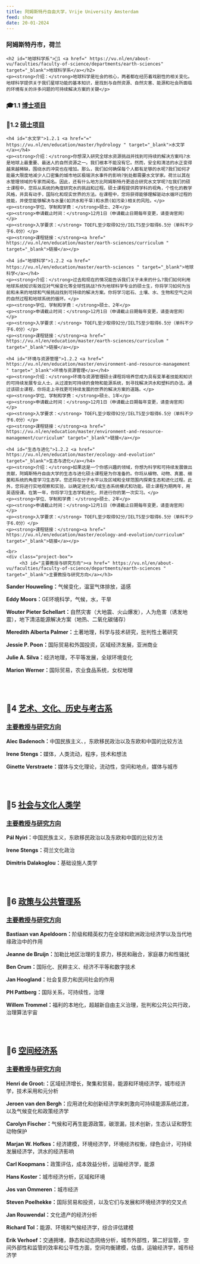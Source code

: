 ```yaml
---
title: 阿姆斯特丹自由大学，Vrije University Amsterdam
feed: show
date: 20-01-2024
---
```


<html lang="zh">
<head>
    <meta charset="UTF-8">
    <title>阿姆斯特丹自由大学，Vrije University Amsterdam</title>
    <link rel="stylesheet" href="/assets/css/CSS.css">
</head>
<body>
    <h3>阿姆斯特丹市，荷兰</h3>

    <h2 id="地球科学系">🏫1 <a href=" https://vu.nl/en/about-vu/faculties/faculty-of-science/departments/earth-sciences" target="_blank">地球科学系</a></h2>
    <p><strong>介绍：</strong>地球科学是社会的核心，两者都在经历着戏剧性的相关变化。地球科学提供关于我们星球功能的基本知识，是找到与自然资源、自然灾害、能源和社会所面临的环境有关的许多问题的可持续解决方案的关键</p>

<h3 id="博士项目">🎓1.1 <a href=" https://vu.nl/en/research/more-about/funding-opportunities#" target="_blank">博士项目</a></h3>

<h3 id="硕士项目">📖1.2 <a href=" https://vu.nl/en/education/master/programmes" target="_blank">硕士项目</a></h3>

    <h4 id="水文学">1.2.1 <a href="=" https://vu.nl/en/education/master/hydrology " target="_blank">水文学</a></h4>
    <p><strong>介绍：</strong>你想深入研究全球水资源挑战并找到可持续的解决方案吗?水是地球上最重要、最迷人的自然资源之一。我们根本不能没有它。然而，安全和清洁的水正变得越来越稀缺，围绕水的冲突也在增加。那么，我们如何确保每个人都有足够的水呢?我们如何才能最大限度地减少人口密集的城市地区极端洪水事件的影响?到处都需要水文学家。荷兰以其在水管理领域的专家而闻名。因此，还有什么地方比阿姆斯特丹更适合研究水文学呢?在我们的硕士课程中，您将从系统的角度研究水的挑战和过程。硕士课程提供跨学科的视角，个性化的教学风格，并具有动手，国际化和现实世界的方法。在课程中，您将获得能够理解驱动水循环过程的技能，并使您能够解决与水量(如洪水和干旱)和水质(如污染)相关的风险。</p>
    <p><strong>学位、学制和学费：</strong>硕士、2年</p>
    <p><strong>申请截止时间：</strong>12月1日（申请截止日期每年变更，请查询官网）</p>
    <p><strong>入学要求：</strong> TOEFL至少取得92分/IELTS至少取得6.5分（单科不少于6.0分）</p>
    <p><strong>课程链接：</strong><a href=" https://vu.nl/en/education/master/earth-sciences/curriculum " target="_blank">链接</a></p>

    <h4 id="地球科学">1.2.2 <a href=" https://vu.nl/en/education/master/earth-sciences " target="_blank">地球科学</a></h4>
    <p><strong>介绍：</strong>过去和现在的情况能告诉我们关于未来的什么?我们如何利用地球系统知识有效应对气候变化等全球性挑战?作为地球科学专业的硕士生，你将学习如何为当前和未来的地球和气候挑战找到可持续的解决方案。你将学习岩石、土壤、水、生物和空气之间的自然过程和地球系统的循环。</p>
    <p><strong>学位、学制和学费：</strong>硕士、2年</p>
    <p><strong>申请截止时间：</strong>12月1日（申请截止日期每年变更，请查询官网）</p>
    <p><strong>入学要求：</strong> TOEFL至少取得92分/IELTS至少取得6.5分（单科不少于6.0分）</p>
    <p><strong>课程链接：</strong><a href=" https://vu.nl/en/education/master/earth-sciences/curriculum " target="_blank">链接</a></p>

    <h4 id="环境与资源管理">1.2.2 <a href=" https://vu.nl/en/education/master/environment-and-resource-management " target="_blank">环境与资源管理</a></h4>
    <p><strong>介绍：</strong>环境与资源管理硕士课程将培养您成为具有变革者技能和知识的可持续发展专业人士。从过渡到可持续的食物和能源系统，到寻找解决洪水和塑料的办法。通过该硕士课程，你将走上寻找更可持续发展的世界的解决方案的道路。</p>
    <p><strong>学位、学制和学费：</strong>硕士、1年</p>
    <p><strong>申请截止时间：</strong>12月1日（申请截止日期每年变更，请查询官网）</p>
    <p><strong>入学要求：</strong> TOEFL至少取得92分/IELTS至少取得6.5分（单科不少于6.0分）</p>
    <p><strong>课程链接：</strong><a href=" https://vu.nl/en/education/master/environment-and-resource-management/curriculum" target="_blank">链接</a></p>

    <h4 id="生态与进化">1.2.2 <a href=" https://vu.nl/en/education/master/ecology-and-evolution" target="_blank">生态与进化</a></h4>
    <p><strong>介绍：</strong>如果这是一个你感兴趣的领域，你想为科学和可持续发展做出贡献，阿姆斯特丹自由大学的生态与进化硕士课程是为你准备的。你将从植物、动物、真菌、细菌和系统的角度学习生态学。您还将在分子水平以及区域和全球范围内探索生态和进化过程。此外，您将进行实地观察和实验，以确定进化和/或生态系统模式和功能。硕士课程为期两年，用英语授课。在第一年，你将学习生态学和进化，并进行你的第一次实习。</p>
    <p><strong>学位、学制和学费：</strong>硕士、2年</p>
    <p><strong>申请截止时间：</strong>12月1日（申请截止日期每年变更，请查询官网）</p>
    <p><strong>入学要求：</strong> TOEFL至少取得92分/IELTS至少取得6.5分（单科不少于6.0分）</p>
    <p><strong>课程链接：</strong><a href=" https://vu.nl/en/education/master/ecology-and-evolution/curriculum" target="_blank">链接</a></p>
   
    <br>
    <div class="project-box">
         <h3 id="主要教授与研究方向"><a href=" https://vu.nl/en/about-vu/faculties/faculty-of-science/departments/earth-sciences " target="_blank">主要教授与研究方向</a></h3>
<p><strong>Sander Houweling：</strong>气候变化，温室气体排放，遥感</p>
        <p><strong>Eddy Moors：</strong>GE环境科学，气候，水，干旱</p>
        <p><strong>Wouter Pieter Schellart：</strong>自然灾害（大地震、火山爆发），人为危害（诱发地震），地下清洁能源解决方案（地热、二氧化碳储存）</p>
        <p><strong>Meredith Alberta Palmer：</strong>土著地理，科学与技术研究，批判性土著研究</p>
        <p><strong>Jessie P. Poon：</strong>国际贸易和外国投资，区域经济发展，亚洲商业</p>
        <p><strong>Julie A. Silva：</strong>经济地理，不平等发展，全球环境变化</p>
        <p><strong>Marion Werner：</strong>国际贸易，农业食品系统，女权地理</p>
    </div>
    <br>
    <br>

<h2 id="艺术、文化、历史与考古系">🏫4 <a href=" https://vu.nl/en/about-vu/faculties/faculty-of-humanities/departments/art-culture-history-and-antiquity" target="_blank">艺术、文化、历史与考古系</a></h2>

<div class="project-box">
         <h3 id="主要教授与研究方向"><a href=" https://vu.nl/en/about-vu/faculties/faculty-of-humanities/departments/art-culture-history-and-antiquity " target="_blank">主要教授与研究方向</a></h3>
<p><strong>Alec Badenoch：</strong>中国民族主义、，东欧移民政治以及东欧和中国的比较方法</p>
        <p><strong>Irene Stengs：</strong>媒体，人类流动，程序，技术和想法</p>
        <p><strong>Ginette Verstraete：</strong>媒体与文化理论，流动性，空间和地点，媒体与城市</p>
 </div>
<br>
<br>

<h2 id="社会与文化人类学系">🏫5 <a href=" https://arts-sciences.buffalo.edu/sociology.html" target="_blank">社会与文化人类学</a></h2>

<div class="project-box">
         <h3 id="主要教授与研究方向"><a href=" https://arts-sciences.buffalo.edu/sociology.html" target="_blank">主要教授与研究方向</a></h3>
<p><strong>Pál Nyiri：</strong>中国民族主义，东欧移民政治以及东欧和中国的比较方法</p>
        <p><strong>Irene Stengs：</strong>荷兰文化政治</p>
        <p><strong>Dimitris Dalakoglou：</strong>基础设施人类学</p>
</div>
<br>
<br>

<h2 id="政策与公共管理系">🏫6 <a href=" https://vu.nl/en/about-vu/faculties/faculty-of-social-sciences/departments/political-science-and-public-administration" target="_blank">政策与公共管理系</a></h2>

<div class="project-box">
         <h3 id="主要教授与研究方向"><a href=" https://vu.nl/en/about-vu/faculties/faculty-of-social-sciences/departments/political-science-and-public-administration" target="_blank">主要教授与研究方向</a></h3>
<p><strong>Bastiaan van Apeldoorn：</strong>阶级和精英权力在全球和欧洲政治经济学以及当代地缘政治中的作用</p>
        <p><strong>Jeanne de Bruijn：</strong>加勒比地区治理的复原力，移民和融合，家庭暴力和性骚扰</p>
        <p><strong>Ben Crum：</strong>国际化、民粹主义、经济不平等和数字技术</p>
<p><strong>Jan Hoogland：</strong>社会复原力和民间社会的作用</p>
        <p><strong>PH Pattberg：</strong>国际关系，可持续性，治理</p>
        <p><strong>Willem Trommel：</strong>福利的本地化，超越新自由主义治理，批判和公共公共行政，治理算法宇宙</p>
</div>
<br>
<br>

<h2 id="空间经济系">🏫6 <a href="https://vu.nl/en/about-vu/faculties/school-of-business-and-economics/departments/department-of-spatial-economics" target="_blank">空间经济系</a></h2>

<div class="project-box">
         <h3 id="主要教授与研究方向"><a href="https://vu.nl/en/about-vu/faculties/school-of-business-and-economics/departments/department-of-spatial-economics" target="_blank">主要教授与研究方向</a></h3>
<p><strong>Henri de Groot:：</strong>区域经济增长，聚集和贸易，能源和环境经济学，城市经济学，技术采用和元分析</p>
        <p><strong>Jeroen van den Bergh：</strong>应用进化和创新经济学来刺激向可持续能源系统过渡，以及气候变化和政策经济学</p>
        <p><strong>Carolyn Fischer：</strong>气候和可再生能源政策，碳泄漏，技术创新，生态认证和野生动物保护</p>
<p><strong>Marjan W. Hofkes：</strong>经济建模，环境经济学，环境经济权衡，绿色会计，可持续发展经济学，洪水的经济影响</p>
        <p><strong>Carl Koopmans：</strong>政策评估，成本效益分析，运输经济学，能源</p>
        <p><strong>Hans Koster：</strong>城市经济分析，区域和环境</p>
<p><strong>Jos van Ommeren：</strong>城市经济</p>
        <p><strong>Steven Poelhekke：</strong>国际贸易和投资，以及它们与发展和环境经济学的交叉点</p>
        <p><strong>Jan Rouwendal：</strong>文化遗产的经济分析</p>
<p><strong>Richard Tol：</strong>能源、环境和气候经济学，综合评估建模</p>
        <p><strong>Erik Verhoef：</strong>交通拥堵，静态和动态网络分析，城市外部性，第二好监管，空间外部性和监管的效率和公平性方面，空间均衡建模，估值，运输经济学，城市经济学</p>
</div>

</body>
</html>

